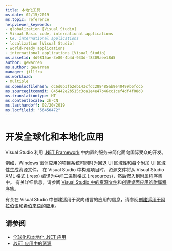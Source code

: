 ```yaml
---
title: 本地化工具
ms.date: 02/15/2019
ms.topic: reference
helpviewer_keywords:
- globalization [Visual Studio]
- Visual Basic code, international applications
- C#, international applications
- localization [Visual Studio]
- world-ready applications
- international applications [Visual Studio]
ms.assetid: 4d9815ae-3e80-4b4d-933d-f8309aee18d5
author: gewarren
ms.author: gewarren
manager: jillfra
ms.workload:
- multiple
ms.openlocfilehash: dc6d0b3fb2eb143cfdc288485ab9e40499b6fccb
ms.sourcegitcommit: 845442e2b515c3ca1e4e47b46cc1cef4df4f08d8
ms.translationtype: HT
ms.contentlocale: zh-CN
ms.lasthandoff: 02/20/2019
ms.locfileid: "56450472"
---
```

# <a name="develop-globalized-and-localized-apps"></a>开发全球化和本地化应用

Visual Studio 利用 [.NET Framework](/dotnet/standard/globalization-localization/) 中内置的服务来简化面向国际受众的开发。

例如，Windows 窗体应用的项目系统可同时为回退 UI 区域性和每个附加 UI 区域性生成资源文件。 在 Visual Studio 中构建项目时，资源文件将从 Visual Studio XML 格式 (.resx) 编译为中间二进制格式 (.resources)，然后嵌入到附属程序集中。 有关详细信息，请参阅 [Visual Studio 中的资源文件](/dotnet/framework/resources/creating-resource-files-for-desktop-apps#VSResFiles)和[创建桌面应用的附属程序集](/dotnet/framework/resources/creating-satellite-assemblies-for-desktop-apps)。

有关在 Visual Studio 中创建适用于双向语言的应用的信息，请参阅[创建适用于阿拉伯语和希伯来语的应用](creating-applications-in-bi-directional-languages.md)。

## <a name="see-also"></a>请参阅

- [全球化和本地化 .NET 应用](/dotnet/standard/globalization-localization/)
- [.NET 应用中的资源](/dotnet/framework/resources/)